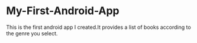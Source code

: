 # My-First-Android-App
This is the first android app I created.It provides a list of books according to the genre you select.
